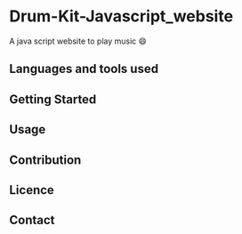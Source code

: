 # Drum-Kit-Javascript_website

A java script website to play music 😄

## Languages and tools used

## Getting Started

## Usage

## Contribution 

## Licence 

## Contact 

